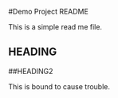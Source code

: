 #Demo Project README

This is a simple read me file.

## HEADING

##HEADING2

This is bound to cause trouble.
